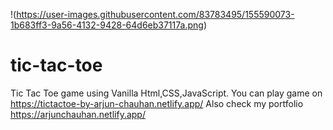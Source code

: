 !(https://user-images.githubusercontent.com/83783495/155590073-1b683ff3-9a56-4132-9428-64d6eb37117a.png)
# tic-tac-toe
Tic Tac Toe game using Vanilla Html,CSS,JavaScript.
You can play game on https://tictactoe-by-arjun-chauhan.netlify.app/
Also check my portfolio https://arjunchauhan.netlify.app/
